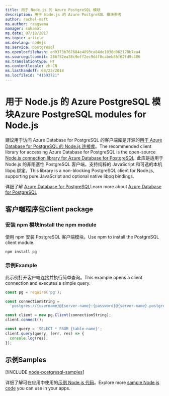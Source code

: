 ```yaml
---
title: 用于 Node.js 的 Azure PostgreSQL 模块
description: 用于 Node.js 的 Azure PostgreSQL 模块参考
author: rachel-msft
ms.author: raagyema
manager: sukamat
ms.date: 07/18/2017
ms.topic: article
ms.devlang: nodejs
ms.service: postgresql
ms.openlocfilehash: ed9373b767684e4893ca84de1030d062178b7ea4
ms.sourcegitcommit: 286f52ea38c9eff2ec9d4f8cabeb86f62fd9c406
ms.translationtype: HT
ms.contentlocale: zh-CN
ms.lasthandoff: 08/23/2018
ms.locfileid: "41693721"
---
```

# <a name="azure-postgresql-modules-for-nodejs"></a><span data-ttu-id="05ec6-103">用于 Node.js 的 Azure PostgreSQL 模块</span><span class="sxs-lookup"><span data-stu-id="05ec6-103">Azure PostgreSQL modules for Node.js</span></span>

<span data-ttu-id="05ec6-104">建议用于访问 Azure Database for PostgreSQL 的客户端库是开源的[用于 Azure Database for PostgreSQL 的 Node.js 连接库](https://www.npmjs.com/package/pg)。</span><span class="sxs-lookup"><span data-stu-id="05ec6-104">The recommended client library for accessing Azure Database for PostgreSQL is the open-source [Node.js connection library for Azure Database for PostgreSQL](https://www.npmjs.com/package/pg).</span></span> <span data-ttu-id="05ec6-105">此库是适用于 Node.js 的非阻塞性 PostgreSQL 客户端，支持纯粹的 JavaScript 和可选的本机 libpq 绑定。</span><span class="sxs-lookup"><span data-stu-id="05ec6-105">This library is a non-blocking PostgreSQL client for Node.js, supporting pure JavaScript and optional native libpq bindings.</span></span>

<span data-ttu-id="05ec6-106">详细了解 [Azure Database for PostgreSQL](https://docs.microsoft.com/azure/postgresql/)</span><span class="sxs-lookup"><span data-stu-id="05ec6-106">Learn more about [Azure Database for PostgreSQL](https://docs.microsoft.com/azure/postgresql/)</span></span>

## <a name="client-package"></a><span data-ttu-id="05ec6-107">客户端程序包</span><span class="sxs-lookup"><span data-stu-id="05ec6-107">Client package</span></span>

### <a name="install-the-npm-module"></a><span data-ttu-id="05ec6-108">安装 npm 模块</span><span class="sxs-lookup"><span data-stu-id="05ec6-108">Install the npm module</span></span>

<span data-ttu-id="05ec6-109">使用 npm 安装 PostgreSQL 客户端模块。</span><span class="sxs-lookup"><span data-stu-id="05ec6-109">Use npm to install the PostgreSQL client module.</span></span>

```bash
npm install pg
```   

### <a name="example"></a><span data-ttu-id="05ec6-110">示例</span><span class="sxs-lookup"><span data-stu-id="05ec6-110">Example</span></span>

<span data-ttu-id="05ec6-111">此示例打开客户端连接并执行简单查询。</span><span class="sxs-lookup"><span data-stu-id="05ec6-111">This example opens a client connection and executes a simple query.</span></span>

```javascript
const pg = require('pg');

const connectionString =
  'postgres://{username}@{server-name}:{password}@{server-name}.postgres.database.azure.com:5432/{database-name}?ssl=true';

const client = new pg.Client(connectionString);
client.connect();

const query = 'SELECT * FROM {table-name}';
client.query(query, (err, res) => {
  console.log(res);
});
```

## <a name="samples"></a><span data-ttu-id="05ec6-112">示例</span><span class="sxs-lookup"><span data-stu-id="05ec6-112">Samples</span></span>

[!INCLUDE [node-postgresql-samples](../docs-ref-conceptual/includes/postgresql-samples.md)]

<span data-ttu-id="05ec6-113">详细了解可在应用中使用的[示例 Node.js 代码](https://azure.microsoft.com/resources/samples/?platform=nodejs)。</span><span class="sxs-lookup"><span data-stu-id="05ec6-113">Explore more [sample Node.js code](https://azure.microsoft.com/resources/samples/?platform=nodejs) you can use in your apps.</span></span>

